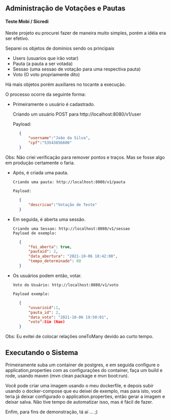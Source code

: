 ## Administração de Votações e Pautas

#### Teste Mobi / Sicredi

Neste projeto eu procurei fazer de maneira muito simples, porém a idéia era ser efetivo.

Separei os objetos de domínios sendo os principais

- Users (usuarios que irão votar)
- Pauta (a pauta a ser votada)
- Sessao (uma sessao de votação para uma respectiva pauta)
- Voto (O voto propriamente dito)

Há mais objetos porém auxiliares no tocante a execução.

O processo ocorre da seguinte forma:

- Primeiramente o usuário é cadastrado.

     Criando um usuário
     POST para http://localhost:8080/v1/user
     
     Payload:
     
```json 
      {
          "username":"João da Silva",
          "cpf":"53543856600"
      }
 ``` 
 Obs: Não criei verificação para remover pontos e traços. Mas se fosse algo em produção certamente o faria.

- Após, é criada uma pauta.

      Criando uma pauta: http://localhost:8080/v1/pauta
     
      Payload:
```json 
      {
          "descricao":"Votação de Teste"
      }
 ```
- Em seguida, é aberta uma sessão.

   
      Criando uma Sessao: http://localhost:8080/v1/sessao
      Payload de exemplo:
```json
      {
          "foi_aberta": true,
          "pautaid": 2,
          "data_abertura": "2021-10-06 18:42:00",
          "tempo_determinado": 60
      }
  ```    

- Os usuários podem então, votar.
    
      Voto do Usuário: http://localhost:8080/v1/voto
     
      Payload exemplo:
```json
      {
          "usuarioid":1,
          "pauta_id": 2,
          "data_voto": "2021-10-06 19:50:01",
          "voto":Sim (Nao)
      }
  ``` 
Obs: Eu evitei de colocar relações oneToMany devido ao curto tempo.

## Executando o Sistema

Primeiramente suba um container de postgres, e em seguida configure o application,properties com as configurações
do container, faça um build e rode, usando maven (mvn clean package e mvn boot:run).

Você pode criar uma imagem usando o meu dockerfile, e depois subir usando o docker-compose que eu
deixei de exemplo, mas para isto, você teria já deixar configurado o application.properties, então gerar
a imagem e deixar salva. Não tive tempo de automatizar isso, mas é fácil de fazer.

Enfim, para fins de demonstração, tá aí ... ;)

